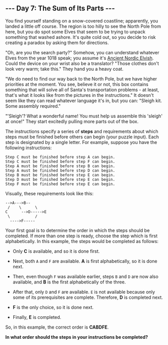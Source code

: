 ## --- Day 7: The Sum of Its Parts ---
You find yourself standing on a snow-covered coastline; apparently, you landed a little off course. The region is too hilly to see the North Pole from here, but you do spot some Elves that seem to be trying to unpack something that washed ashore. It's quite cold out, so you decide to risk creating a paradox by asking them for directions.
 
"Oh, are you the search party?" Somehow, you can understand whatever Elves from the year 1018 speak; you assume it's [Ancient Nordic Elvish](/2015/day/6). Could the device on your wrist also be a translator? "Those clothes don't look very warm; take this." They hand you a heavy coat.
 
"We do need to find our way back to the North Pole, but we have higher priorities at the moment. You see, believe it or not, this box contains something that will solve all of Santa's transportation problems - at least, that's what it looks like from the pictures in the instructions." It doesn't seem like they can read whatever language it's in, but you can: "Sleigh kit. Some assembly required.<!--- Just some oak and some pine and a handful of Norsemen. -->"
 
"'Sleigh'? What a wonderful name! You must help us assemble this 'sleigh' at once!" They start excitedly pulling more parts out of the box.
 
The instructions specify a series of **steps** and requirements about which steps must be finished before others can begin (your puzzle input). Each step is designated by a single letter. For example, suppose you have the following instructions:
 

```
Step C must be finished before step A can begin.
Step C must be finished before step F can begin.
Step A must be finished before step B can begin.
Step A must be finished before step D can begin.
Step B must be finished before step E can begin.
Step D must be finished before step E can begin.
Step F must be finished before step E can begin.
```

 
Visually, these requirements look like this:
 

```
-->A--->B--
 /    \      \
C      -->D----->E
 \           /
  ---->F-----
```

 
Your first goal is to determine the order in which the steps should be completed. If more than one step is ready, choose the step which is first alphabetically. In this example, the steps would be completed as follows:
 
 
- Only **C** is available, and so it is done first.
 
- Next, both `A` and `F` are available. **A** is first alphabetically, so it is done next.
 
- Then, even though `F` was available earlier, steps `B` and `D` are now also available, and **B** is the first alphabetically of the three.
 
- After that, only `D` and `F` are available. `E` is not available because only some of its prerequisites are complete. Therefore, **D** is completed next.
 
- **F** is the only choice, so it is done next.
 
- Finally, **E** is completed.
 
 
So, in this example, the correct order is **CABDFE**.
 
**In what order should the steps in your instructions be completed?**
 